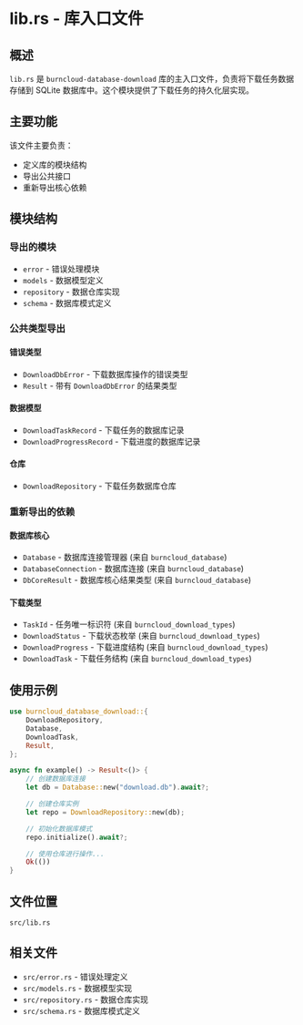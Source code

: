 # lib.rs - 库入口文件

## 概述

`lib.rs` 是 `burncloud-database-download` 库的主入口文件，负责将下载任务数据存储到 SQLite 数据库中。这个模块提供了下载任务的持久化层实现。

## 主要功能

该文件主要负责：
- 定义库的模块结构
- 导出公共接口
- 重新导出核心依赖

## 模块结构

### 导出的模块

- `error` - 错误处理模块
- `models` - 数据模型定义
- `repository` - 数据仓库实现
- `schema` - 数据库模式定义

### 公共类型导出

#### 错误类型
- `DownloadDbError` - 下载数据库操作的错误类型
- `Result` - 带有 `DownloadDbError` 的结果类型

#### 数据模型
- `DownloadTaskRecord` - 下载任务的数据库记录
- `DownloadProgressRecord` - 下载进度的数据库记录

#### 仓库
- `DownloadRepository` - 下载任务数据库仓库

### 重新导出的依赖

#### 数据库核心
- `Database` - 数据库连接管理器 (来自 `burncloud_database`)
- `DatabaseConnection` - 数据库连接 (来自 `burncloud_database`)
- `DbCoreResult` - 数据库核心结果类型 (来自 `burncloud_database`)

#### 下载类型
- `TaskId` - 任务唯一标识符 (来自 `burncloud_download_types`)
- `DownloadStatus` - 下载状态枚举 (来自 `burncloud_download_types`)
- `DownloadProgress` - 下载进度结构 (来自 `burncloud_download_types`)
- `DownloadTask` - 下载任务结构 (来自 `burncloud_download_types`)

## 使用示例

```rust
use burncloud_database_download::{
    DownloadRepository,
    Database,
    DownloadTask,
    Result,
};

async fn example() -> Result<()> {
    // 创建数据库连接
    let db = Database::new("download.db").await?;

    // 创建仓库实例
    let repo = DownloadRepository::new(db);

    // 初始化数据库模式
    repo.initialize().await?;

    // 使用仓库进行操作...
    Ok(())
}
```

## 文件位置

`src/lib.rs`

## 相关文件

- `src/error.rs` - 错误处理定义
- `src/models.rs` - 数据模型实现
- `src/repository.rs` - 数据仓库实现
- `src/schema.rs` - 数据库模式定义